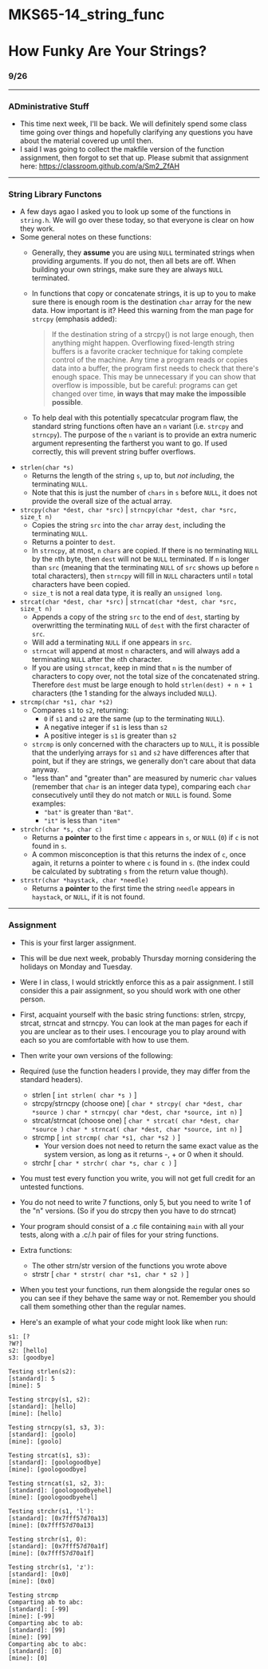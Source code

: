 # MKS65-14_string_func

# How Funky Are Your Strings?
### 9/26
---

### ADministrative Stuff
 * This time next week, I'll be back. We will definitely spend some class time going over things and hopefully clarifying any questions you have about the material covered up until then.
 * I said I was going to collect the makfile version of the function assignment, then forgot to set that up. Please submit that assignment here: https://classroom.github.com/a/Sm2_ZfAH
---

### String Library Functons
 * A few days agao I asked you to look up some of the functions in `string.h`. We will go over these today, so that everyone is clear on how they work.
 * Some general notes on these functions:
   * Generally, they __assume__ you are using `NULL` terminated strings when providing arguments. If you do not, then all bets are off. When building your own strings, make sure they are always `NULL` terminated.
   * In functions that copy or concatenate strings, it is up to you to make sure there is enough room is the destination `char` array for the new data. How important is it? Heed this warning from the man page for `strcpy` (emphasis added):

      > If the destination string of a strcpy() is not large enough, then anything might happen. Overflowing fixed-length string buffers is a favorite cracker technique for taking complete control of the machine.  Any time a program reads or copies data into a buffer, the program first needs to check that there's enough space. This  may be unnecessary if you can show that overflow is impossible, but be careful: programs can get changed over time, __in ways that may make the impossible possible__.

   * To help deal with this potentially specatcular program flaw, the standard string functions often have an `n` variant (i.e. `strcpy` and `strncpy`). The purpose of the `n` variant is to provide an extra numeric argument representing the fartherst you want to go. If used correctly, this will prevent string buffer overflows.
 * `strlen(char *s)`
   * Returns the length of the string `s`, up to, but _not including_, the terminating `NULL`.
   * Note that this is just the number of `chars` in `s` before `NULL`, it does not provide the overall size of the actual array.
 * `strcpy(char *dest, char *src)` | `strncpy(char *dest, char *src, size_t n)`
   * Copies the string `src` into the `char` array `dest`, including the terminating `NULL`.
   * Returns a pointer to `dest`.
   * In `strncpy`, at most, `n` `chars` are copied. If there is no terminating `NULL` by the `n`th byte, then `dest` will not be `NULL` terminated. If `n` is longer than `src` (meaning that the terminating `NULL` of `src` shows up before `n` total characters), then `strncpy` will fill in `NULL` characters until `n` total characters have been copied.
   * `size_t` is not a real data type, it is really an `unsigned long`.
 * `strcat(char *dest, char *src)` | `strncat(char *dest, char *src, size_t n)`
   * Appends a copy of the string `src` to the end of `dest`, starting by overwritting the terminating `NULL` of `dest` with the first character of `src`.
   * Will add a terminating `NULL` if one appears in `src`.
   * `strncat` will append at most `n` characters, and will always add a terminating `NULL` after the `n`th character.
   * If you are using `strncat`, keep in mind that `n` is the number of characters to copy over, not the total size of the concatenated string. Therefore `dest` must be large enough to hold `strlen(dest) + n + 1` characters (the 1 standing for the always included `NULL`).
 * `strcmp(char *s1, char *s2)`
   * Compares `s1` to `s2`, returning:
     * `0` if `s1` and `s2` are the same (up to the terminating `NULL`).
     * A negative integer if `s1` is less than `s2`
     * A positive integer is `s1` is greater than `s2`
   * `strcmp` is only concerned with the characters up to `NULL`, it is possible that the underlying arrays for `s1` and `s2` have differences after that point, but if they are strings, we generally don't care about that data anyway.
   * "less than" and "greater than" are measured by numeric `char` values (remember that `char` is an integer data type), comparing each `char` consecutively until they do not match or `NULL` is found. Some examples:
     * `"bat"` is greater than `"Bat"`.
     * `"it"` is less than `"item"`
 * `strchr(char *s, char c)`
   * Returns a __pointer__ to the first time `c` appears in `s`, or `NULL` (`0`) if `c` is not found in `s`.
   * A common misconception is that this returns the index of `c`, once again, it returns a pointer to where `c` is found in `s`. (the index could be calculated by subtrating `s` from the return value though).
 * `strstr(char *haystack, char *needle)`
   * Returns a __pointer__ to the first time the string `needle` appears in `haystack`, or `NULL`, if it is not found.

---

### Assignment
 * This is your first larger assignment.
 * This will be due next week, probably Thursday morning considering the holidays on Monday and Tuesday.
 * Were I in class, I would stricktly enforce this as a pair assignment. I still consider this a pair assignment, so you should work with one other person.
 * First, acquaint yourself with the basic string functions: strlen, strcpy, strcat, strncat and strncpy. You can look at the man pages for each if you are unclear as to their uses. I encourage you to play around with each so you are comfortable with how to use them.
 * Then write your own versions of the following:
 * Required (use the function headers I provide, they may differ from the standard headers).
   * strlen [ `int strlen( char *s )` ]
   * strcpy/strncpy (choose one)  [ `char * strcpy( char *dest, char *source )`  `char * strncpy( char *dest, char *source, int n)`  ]
   * strcat/strncat (choose one)  [ `char * strcat( char *dest, char *source )`  `char * strncat( char *dest, char *source, int n)`  ]
   * strcmp  [ `int strcmp( char *s1, char *s2 )` ]
     * Your version does not need to return the same exact value as the system version, as long as it returns -, + or 0 when it should.
   * strchr  [ `char * strchr( char *s, char c )` ]
 * You must test every function you write, you will not get full credit for an untested functions.
 * You do not need to write 7 functions, only 5, but you need to write 1 of the "n" versions. (So if you do strcpy then you have to do strncat)
 * Your program should consist of a .c file containing `main` with all your tests, along with a .c/.h pair of files for your string functions.
 * Extra functions:
   * The other strn/str version of the functions you wrote above
   * strstr [ `char * strstr( char *s1, char * s2 )` ]
 * When you test your functions,  run them alongside the regular ones so you can see if they behave the same way or not. Remember you should call them something other than the regular names.

 * Here's an example of what your code might look like when run:
  ```
  s1: [?
  ?W?]
  s2: [hello]
  s3: [goodbye]

  Testing strlen(s2):
  [standard]: 5
  [mine]: 5

  Testing strcpy(s1, s2):
  [standard]: [hello]
  [mine]: [hello]

  Testing strncpy(s1, s3, 3):
  [standard]: [goolo]
  [mine]: [goolo]

  Testing strcat(s1, s3):
  [standard]: [goologoodbye]
  [mine]: [goologoodbye]

  Testing strncat(s1, s2, 3):
  [standard]: [goologoodbyehel]
  [mine]: [goologoodbyehel]

  Testing strchr(s1, 'l'):
  [standard]: [0x7fff57d70a13]
  [mine]: [0x7fff57d70a13]

  Testing strchr(s1, 0):
  [standard]: [0x7fff57d70a1f]
  [mine]: [0x7fff57d70a1f]

  Testing strchr(s1, 'z'):
  [standard]: [0x0]
  [mine]: [0x0]

  Testing strcmp
  Comparting ab to abc:
  [standard]: [-99]
  [mine]: [-99]
  Comparting abc to ab:
  [standard]: [99]
  [mine]: [99]
  Comparting abc to abc:
  [standard]: [0]
  [mine]: [0]
  ```
